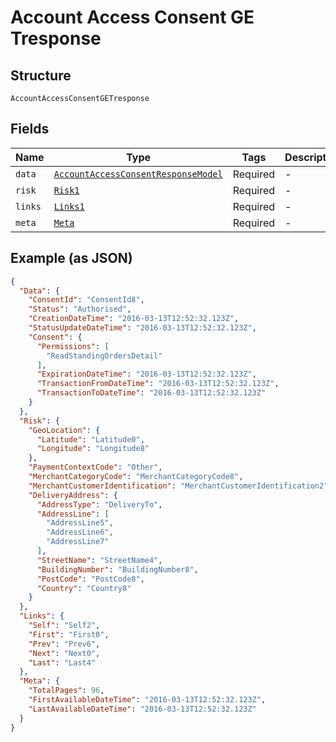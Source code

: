 
# Account Access Consent GE Tresponse

## Structure

`AccountAccessConsentGETresponse`

## Fields

| Name | Type | Tags | Description |
|  --- | --- | --- | --- |
| `data` | [`AccountAccessConsentResponseModel`](../../doc/models/account-access-consent-response-model.md) | Required | - |
| `risk` | [`Risk1`](../../doc/models/risk-1.md) | Required | - |
| `links` | [`Links1`](../../doc/models/links-1.md) | Required | - |
| `meta` | [`Meta`](../../doc/models/meta.md) | Required | - |

## Example (as JSON)

```json
{
  "Data": {
    "ConsentId": "ConsentId8",
    "Status": "Authorised",
    "CreationDateTime": "2016-03-13T12:52:32.123Z",
    "StatusUpdateDateTime": "2016-03-13T12:52:32.123Z",
    "Consent": {
      "Permissions": [
        "ReadStandingOrdersDetail"
      ],
      "ExpirationDateTime": "2016-03-13T12:52:32.123Z",
      "TransactionFromDateTime": "2016-03-13T12:52:32.123Z",
      "TransactionToDateTime": "2016-03-13T12:52:32.123Z"
    }
  },
  "Risk": {
    "GeoLocation": {
      "Latitude": "Latitude0",
      "Longitude": "Longitude8"
    },
    "PaymentContextCode": "Other",
    "MerchantCategoryCode": "MerchantCategoryCode8",
    "MerchantCustomerIdentification": "MerchantCustomerIdentification2",
    "DeliveryAddress": {
      "AddressType": "DeliveryTo",
      "AddressLine": [
        "AddressLine5",
        "AddressLine6",
        "AddressLine7"
      ],
      "StreetName": "StreetName4",
      "BuildingNumber": "BuildingNumber8",
      "PostCode": "PostCode8",
      "Country": "Country8"
    }
  },
  "Links": {
    "Self": "Self2",
    "First": "First0",
    "Prev": "Prev6",
    "Next": "Next0",
    "Last": "Last4"
  },
  "Meta": {
    "TotalPages": 96,
    "FirstAvailableDateTime": "2016-03-13T12:52:32.123Z",
    "LastAvailableDateTime": "2016-03-13T12:52:32.123Z"
  }
}
```

